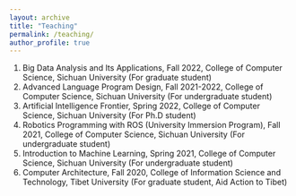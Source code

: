 ```yaml
---
layout: archive
title: "Teaching"
permalink: /teaching/
author_profile: true
---
```

1. Big Data Analysis and Its Applications, Fall 2022, College of Computer Science, Sichuan University (For graduate student)
2. Advanced Language Program Design, Fall 2021-2022, College of Computer Science, Sichuan University (For undergraduate student)
3. Artificial Intelligence Frontier, Spring 2022, College of Computer Science, Sichuan University (For Ph.D student)
4. Robotics Programming with ROS (University Immersion Program), Fall 2021, College of Computer Science, Sichuan University (For undergraduate student)
5. Introduction to Machine Learning, Spring 2021, College of Computer Science, Sichuan University (For undergraduate student)
6. Computer Architecture, Fall 2020, College of Information Science and Technology, Tibet University (For graduate student, Aid Action to Tibet)


